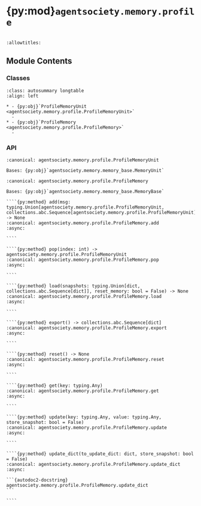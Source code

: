 # {py:mod}`agentsociety.memory.profile`

```{py:module} agentsociety.memory.profile
```

```{autodoc2-docstring} agentsociety.memory.profile
:allowtitles:
```

## Module Contents

### Classes

````{list-table}
:class: autosummary longtable
:align: left

* - {py:obj}`ProfileMemoryUnit <agentsociety.memory.profile.ProfileMemoryUnit>`
  -
* - {py:obj}`ProfileMemory <agentsociety.memory.profile.ProfileMemory>`
  -
````

### API

```{py:class} ProfileMemoryUnit(content: typing.Optional[dict] = None, activate_timestamp: bool = False)
:canonical: agentsociety.memory.profile.ProfileMemoryUnit

Bases: {py:obj}`agentsociety.memory.memory_base.MemoryUnit`

```

`````{py:class} ProfileMemory(msg: typing.Optional[typing.Union[agentsociety.memory.profile.ProfileMemoryUnit, collections.abc.Sequence[agentsociety.memory.profile.ProfileMemoryUnit], dict, collections.abc.Sequence[dict]]] = None, activate_timestamp: bool = False)
:canonical: agentsociety.memory.profile.ProfileMemory

Bases: {py:obj}`agentsociety.memory.memory_base.MemoryBase`

````{py:method} add(msg: typing.Union[agentsociety.memory.profile.ProfileMemoryUnit, collections.abc.Sequence[agentsociety.memory.profile.ProfileMemoryUnit]]) -> None
:canonical: agentsociety.memory.profile.ProfileMemory.add
:async:

````

````{py:method} pop(index: int) -> agentsociety.memory.profile.ProfileMemoryUnit
:canonical: agentsociety.memory.profile.ProfileMemory.pop
:async:

````

````{py:method} load(snapshots: typing.Union[dict, collections.abc.Sequence[dict]], reset_memory: bool = False) -> None
:canonical: agentsociety.memory.profile.ProfileMemory.load
:async:

````

````{py:method} export() -> collections.abc.Sequence[dict]
:canonical: agentsociety.memory.profile.ProfileMemory.export
:async:

````

````{py:method} reset() -> None
:canonical: agentsociety.memory.profile.ProfileMemory.reset
:async:

````

````{py:method} get(key: typing.Any)
:canonical: agentsociety.memory.profile.ProfileMemory.get
:async:

````

````{py:method} update(key: typing.Any, value: typing.Any, store_snapshot: bool = False)
:canonical: agentsociety.memory.profile.ProfileMemory.update
:async:

````

````{py:method} update_dict(to_update_dict: dict, store_snapshot: bool = False)
:canonical: agentsociety.memory.profile.ProfileMemory.update_dict
:async:

```{autodoc2-docstring} agentsociety.memory.profile.ProfileMemory.update_dict
```

````

`````
